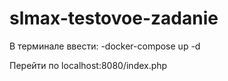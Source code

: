 # slmax-testovoe-zadanie

В терминале ввести:
-docker-compose up -d

Перейти по localhost:8080/index.php
